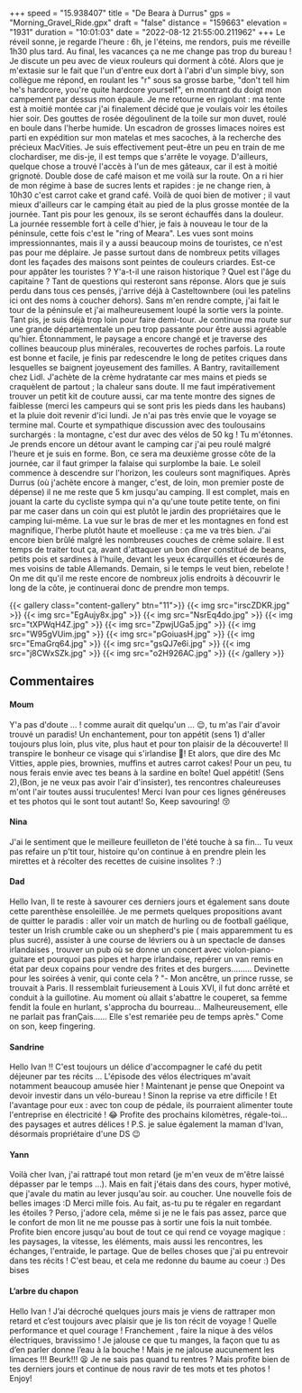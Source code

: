 +++
speed = "15.938407"
title = "De Beara à Durrus"
gps = "Morning_Gravel_Ride.gpx"
draft = "false"
distance = "159663"
elevation = "1931"
duration = "10:01:03"
date = "2022-08-12 21:55:00.211962"
+++
Le réveil sonne, je regarde l'heure : 6h, je l'éteins, me rendors, puis me réveille 1h30 plus tard. Au final, les vacances ça ne me change pas trop du bureau ! Je discute un peu avec de vieux rouleurs qui dorment à côté. Alors que je m'extasie sur le fait que l'un d'entre eux dort à l'abri d'un simple bivy, son collègue me répond, en roulant les "r" sous sa grosse barbe, "don't tell him he's hardcore, you're quite hardcore yourself", en montrant du doigt mon campement par dessus mon épaule. Je me retourne en rigolant : ma tente est à moitié montée car j'ai finalement décidé que je voulais voir les étoiles hier soir. Des gouttes de rosée dégoulinent de la toile sur mon duvet, roulé en boule dans l'herbe humide. Un escadron de grosses limaces noires est parti en expédition sur mon matelas et mes sacoches, à la recherche des précieux MacVities. Je suis effectivement peut-être un peu en train de me clochardiser, me dis-je, il est temps que s'arrête le voyage. D'ailleurs, quelque chose a trouvé l'accès à l'un de mes gâteaux, car il est à moitié grignoté. Double dose de café maison et me voilà sur la route. On a ri hier de mon régime à base de sucres lents et rapides : je ne change rien, à 10h30 c'est carrot cake et grand café. Voilà de quoi bien de motiver ; il vaut mieux d'ailleurs car le camping était au pied de la plus grosse montée de la journée. Tant pis pour les genoux, ils se seront échauffés dans la douleur. La journée ressemble fort à celle d'hier, je fais à nouveau le tour de la péninsule, cette fois c'est le "ring of Meara". Les vues sont moins impressionnantes, mais il y a aussi beaucoup moins de touristes, ce n'est pas pour me déplaire. Je passe surtout dans de nombreux petits villages dont les façades des maisons sont peintes de couleurs criardes. Est-ce pour appâter les touristes ? Y'a-t-il une raison historique ? Quel est l'âge du capitaine ? Tant de questions qui resteront sans réponse. Alors que je suis perdu dans tous ces pensés, j'arrive déjà à Casteltownbere (oui les patelins ici ont des noms à coucher dehors). Sans m'en rendre compte, j'ai fait le tour de la péninsule et j'ai malheureusement loupé la sortie vers la pointe. Tant pis, je suis déjà trop loin pour faire demi-tour. Je continue ma route sur une grande départementale un peu trop passante pour être aussi agréable qu'hier. Étonnamment, le paysage a encore changé et je traverse des collines beaucoup plus minérales, recouvertes de roches parfois. La route est bonne et facile, je finis par redescendre le long de petites criques dans lesquelles se baignent joyeusement des familles. A Bantry, ravitaillement chez Lidl. J'achète de la crème hydratante car mes mains et pieds se craquèlent de partout ; la chaleur sans doute. Il me faut impérativement trouver un petit kit de couture aussi, car ma tente montre des signes de faiblesse (merci les campeurs qui se sont pris les pieds dans les haubans) et la pluie doit revenir d'ici lundi. Je n'ai pas très envie que le voyage se termine mal. Courte et sympathique discussion avec des toulousains surchargés : la montagne, c'est dur avec des vélos de 50 kg ! Tu m'étonnes. Je prends encore un détour avant le camping car j'ai peu roulé malgré l'heure et je suis en forme. Bon, ce sera ma deuxième grosse côte de la journée, car il faut grimper la falaise qui surplombe la baie. Le soleil commence à descendre sur l'horizon, les couleurs sont magnifiques. Après Durrus (où j'achète encore à manger, c'est, de loin, mon premier poste de dépense) il ne me reste que 5 km jusqu'au camping. Il est complet, mais en jouant la carte du cycliste sympa qui n'a qu'une toute petite tente, on fini par me caser dans un coin qui est plutôt le jardin des propriétaires que le camping lui-même. La vue sur le bras de mer et les montagnes en fond est magnifique, l'herbe plutôt haute et moelleuse : ça me va très bien. J'ai encore bien brûlé malgré les nombreuses couches de crème solaire. Il est temps de traiter tout ça, avant d'attaquer un bon dîner constitué de beans, petits pois et sardines à l'huile, devant les yeux écarquillés et écœurés de mes voisins de table Allemands. Demain, si le temps le veut bien, rebelote ! On me dit qu'il me reste encore de nombreux jolis endroits à découvrir le long de la côte, je continuerai donc de prendre mon temps.

{{< gallery class="content-gallery" btn="11">}}
{{< img src="irscZDKR.jpg" >}}
{{< img src="EgAujy8x.jpg" >}}
{{< img src="NsrEq4do.jpg" >}}
{{< img src="tXPWqH4Z.jpg" >}}
{{< img src="ZpwjUGa5.jpg" >}}
{{< img src="W95gVUim.jpg" >}}
{{< img src="pGoiuasH.jpg" >}}
{{< img src="EmaGrq64.jpg" >}}
{{< img src="gsQJ7e6i.jpg" >}}
{{< img src="j8CWxSZk.jpg" >}}
{{< img src="o2H926AC.jpg" >}}
{{< /gallery >}}

## Commentaires
#### Moum
Y'a pas d'doute ... ! comme  aurait dit quelqu'un ...  😌, tu m'as l'air d'avoir trouvé un paradis!  Un enchantement, pour ton appétit (sens 1) d'aller toujours plus loin, plus vite, plus haut et pour ton plaisir de la découverte! Il transpire le bonheur ce visage qui s'irlandise 🙂! Et alors, que dire des Mc Vitties, apple pies, brownies, muffins et autres carrot cakes! Pour un peu, tu nous ferais envie avec tes beans à la sardine en boîte! Quel appétit! (Sens 2),(Bon, je ne veux pas avoir l'air d'insister), tes rencontres chaleureuses m'ont l'air toutes aussi truculentes! Merci Ivan pour ces lignes généreuses et tes photos qui le sont tout autant! 
So, Keep savouring! 😚
#### Nina
J'ai le sentiment que le meilleure feuilleton de l'été touche à sa fin...
Tu veux pas refaire un p'tit tour, histoire qu'on continue à en prendre plein les mirettes et à récolter des recettes de cuisine insolites ? :)
#### Dad
Hello Ivan,
Il te reste à savourer ces derniers jours et également sans doute cette parenthèse ensoleillée.
Je me permets quelques propositions avant de quitter le paradis : aller voir un match de hurling ou de football gaélique, tester un Irish crumble cake ou un shepherd's pie ( mais apparemment tu es plus sucré), assister à une course de lévriers ou à un spectacle de danses irlandaises , trouver un pub où se donne un concert avec violon-piano-guitare et pourquoi pas pipes et harpe irlandaise, repérer un van remis en état par deux copains pour vendre des frites et des burgers.........
Devinette pour les soirées à venir, qui conte cela ?
"- Mon ancêtre, un prince russe, se trouvait à Paris. Il ressemblait furieusement à Louis XVI, il fut donc arrêté et conduit à la guillotine. Au moment où allait s'abattre le couperet, sa femme fendit la foule en hurlant, s'approcha du bourreau... Malheureusement, elle ne parlait pas franÇais...... Elle s'est remariée peu de temps après."
Come on son, keep fingering.
#### Sandrine
Hello Ivan !!
C'est toujours un délice d'accompagner le café du petit déjeuner par tes récits ... 
L'épisode des vélos électriques m'avait notamment  beaucoup amusée hier !
Maintenant je pense que Onepoint va devoir investir dans un vélo-bureau ! Sinon la reprise va etre difficile  ! Et l'avantage pour eux : avec ton coup de pédale, ils pourraient alimenter toute l'entreprise en électricité ! 😂
Profite des prochains kilomètres, régale-toi... des paysages et autres délices !
P.S. je salue également la maman d'Ivan, désormais propriétaire d'une DS 😉
#### Yann
Voilà cher Ivan, j'ai rattrapé tout mon retard (je m'en veux de m'être laissé dépasser par le temps …). Mais en fait j'étais dans des cours, hyper motivé, que j'avale du matin au lever jusqu'au soir. au coucher.
Une nouvelle fois de belles images :D 
Merci mille fois.
Au fait, as-tu pu te régaler en regardant les étoiles ? Perso, j'adore cela, même si je ne le fais pas assez, parce que le confort de mon lit ne me pousse pas à sortir une fois la nuit tombée.
Profite bien encore jusqu'au bout de tout ce qui rend ce voyage magique : les paysages, la vitesse, les éléments, mais aussi les rencontres, les échanges, l'entraide, le partage. Que de belles choses que j'ai pu entrevoir dans tes récits ! C'est beau, et cela me redonne du baume au coeur :) 
Des bises
#### L’arbre du chapon
Hello Ivan ! 
J’ai décroché quelques jours mais je viens de rattraper mon retard et c’est toujours avec plaisir que je lis ton récit de voyage ! 
Quelle performance et quel courage ! 
Franchement , faire la nique à des vélos électriques, bravissimo ! 
Je jalouse ce que tu manges, la façon que tu as d’en parler donne l’eau à la bouche ! Mais je ne jalouse aucunement les limaces !!! Beurk!!! 😫
Je ne sais pas quand tu rentres ? Mais  profite bien de tes derniers jours et continue de nous ravir de tes mots et tes photos ! 
Enjoy!

